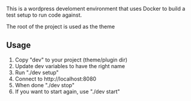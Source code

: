This is a wordpress develoment environment that uses Docker to build a test setup to run code against.

The root of the project is used as the theme

## Usage
1. Copy "dev" to your project (theme/plugin dir)
2. Update dev variables to have the right name
3. Run "./dev setup"
4. Connect to http://localhost:8080
5. When done "./dev stop"
6. If you want to start again, use "./dev start"

